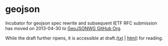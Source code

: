geojson
=======

Incubator for geojson spec rewrite and subsequent IETF RFC submission
has moved on 2013-04-30 to
[GeoJSONWG GitHub Org](https://github.com/GeoJSONWG/draft-geojson).

While the draft further ripens, it is accessible at
draft.([txt](http://geojsonwg.github.io/draft-geojson/draft.txt) |
[html](http://geojsonwg.github.io/draft-geojson/draft.html)) for reading.
